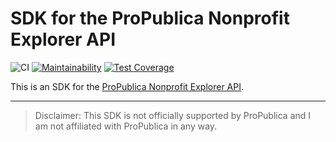 # SDK for the ProPublica Nonprofit Explorer API

![CI](https://github.com/bobbrodie/propublica-nonprofit-explorer-sdk/actions/workflows/ci.yml/badge.svg) [![Maintainability](https://api.codeclimate.com/v1/badges/fce01a5e366b175c1f6b/maintainability)](https://codeclimate.com/github/bobbrodie/propublica-nonprofit-explorer-sdk/maintainability) [![Test Coverage](https://api.codeclimate.com/v1/badges/fce01a5e366b175c1f6b/test_coverage)](https://codeclimate.com/github/bobbrodie/propublica-nonprofit-explorer-sdk/test_coverage)

This is an SDK for the [ProPublica Nonprofit Explorer API](https://projects.propublica.org/nonprofits/api/).

---

> Disclaimer: This SDK is not officially supported by ProPublica and I am not
> affiliated with ProPublica in any way.
